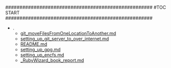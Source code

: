 





####################################################
#TOC START
####################################################
* .
    * [git_moveFilesFromOneLocationToAnother.md](./git_moveFilesFromOneLocationToAnother.md)
    * [setting_up_git_server_to_over_internet.md](./setting_up_git_server_to_over_internet.md)
    * [README.md](./README.md)
    * [setting_up_gpg.md](./setting_up_gpg.md)
    * [setting_up_encfs.md](./setting_up_encfs.md)
    * [_RubyWizard_book_report.md](./_RubyWizard_book_report.md)
